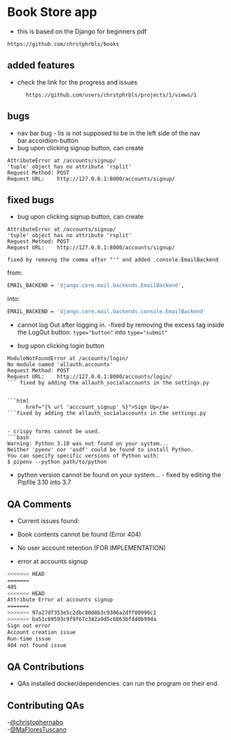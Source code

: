 # Book Store app
- this is based on the Django for beginners pdf
```link
https://github.com/chrstphrbls/books
```

## added features
- check the link for the progress and issues

```link
      https://github.com/users/chrstphrbls/projects/1/views/1
```

## bugs
- nav bar bug - lis is not supposed to be in the left side of the nav bar.accordion-button
- bug upon clicking signup button, can create
```
AttributeError at /accounts/signup/
'tuple' object has no attribute 'rsplit'
Request Method:	POST
Request URL:	http://127.0.0.1:8000/accounts/signup/
```


## fixed bugs
- bug upon clicking signup button, can create
```
AttributeError at /accounts/signup/
'tuple' object has no attribute 'rsplit'
Request Method:	POST
Request URL:	http://127.0.0.1:8000/accounts/signup/

fixed by removng the comma after "'" and added .console.EmailBackend 
```

from:
```bash
EMAIL_BACKEND = 'django.core.mail.backends.EmailBackend',
```

into:
```bash
EMAIL_BACKEND = 'django.core.mail.backends.console.EmailBackend'
```

- cannot log Out after logging in. -fixed by removing the excess tag inside the LogOut button. `type="button"` into `type="submit"`

- bug upon clicking login button
```
ModuleNotFoundError at /accounts/login/
No module named 'allauth.accounts'
Request Method:	POST
Request URL:	http://127.0.0.1:8000/accounts/login/
``` fixed by adding the allauth_socialaccounts in the settings.py


```html
      href="{% url 'acccount_signup' %}">Sign Up</a>
```fixed by adding the allauth_socialaccounts in the settings.py


- crispy forms cannot be used. 
```bash
Warning: Python 3.10 was not found on your system...
Neither 'pyenv' nor 'asdf' could be found to install Python.
You can specify specific versions of Python with:
$ pipenv --python path/to/python
```
- python version cannot be found on your system... - fixed by editing the Pipfile 3.10 into 3.7

## QA Comments
- Current issues found: 

- Book contents cannot be found (Error 404)
- No user account retention (FOR IMPLEMENTATION)
- error at accounts signup
```bash
<<<<<<< HEAD
=======
405
<<<<<<< HEAD
Attribute Error at accounts signup
=======
>>>>>>> 97a27df353e5c2dbc00d8b3c9306a2dff00990c1
>>>>>>> ba51c89593c9f9f67c342a9d5c6863bfd40b99da
Sign out error  
Account creation issue
Run-time issue
404 not found issue
```

## QA Contributions
- QAs installed docker/dependencies. can run the program on their end.

## Contributing QAs
-[@christophernabo](https://github.com/christophernabo)  
-[@MaFloresTuscano](https://github.com/MaFloresTuscano)

